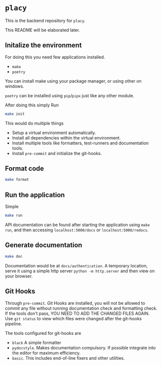 # `placy`

This is the backend repository for `placy`.


This README will be elaborated later.

## Initalize the environment

For doing this you need few applications installed.

- `make`
- `poetry`


You can install make using your package manager, or using other on windows.

`poetry` can be installed using `pip`/`pipx` just like any other module.

After doing this simply Run

```sh
make init
```
This would do multiple things
- Setup a virtual environment automatically.
- Install all dependencies within the virtual environment.
- Install multiple tools like formatters, test-runners and documentation tools.
- Install `pre-commit` and initialize the git-hooks.


## Format code

```sh
make format
```


## Run the application

Simple
```sh
make run
```

API documentation can be found after starting the application using `make run`, and then accessing `localhost:5000/docs` or `localhost:5000/redocs`.

## Generate documentation

```sh
make doc
```

Documentation would be at `docs/authentication`. A temporary location, serve it using a simple http server `python -m http.server` and then view on your browser.

## Git Hooks

Through `pre-commit`. Git Hooks are installed, you will not be allowed to commit any file without running documentation check and formatting check. If the tools don't pass, YOU NEED TO ADD THE CHANGED FILES AGAIN. Use `git status` to view which files were changed after the git-hooks pipeline.

The tools configured for git-hooks are

- `black` A simple formatter
- `pydocstyle`. Makes documentation compulsory. If possible integrate into the editor for maximum efficiency.
- `basic`. This includes end-of-line fixers and other utilities.

